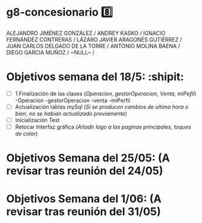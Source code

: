 # g8-concesionario :eight:
ALEJANDRO JIMÉNEZ GONZÁLEZ /
ANDREY KASKO /
IGNACIO FERNÁNDEZ CONTRERAS /
LÁZARO JAVIER ARAGONÉS GUTIÉRREZ /
JUAN CARLOS DELGADO DE LA TORRE /
ANTONIO MOLINA BAENA / 
DIEGO GARCIA MUÑOZ / 
~NULL~ /

# Objetivos semana del 18/5: :shipit:
- [ ] 1.Finalización de las clases (_Operacion, gestorOperacion, Venta, miPefil_) 
      -Operacion
      -gestorOperacion
      -venta
      -miPerfil
- [ ] Actualización tablas mySql (_Si se producen cambios de ultima hora o bien, no se habian actualizado previamente_)
- [ ] Inicialización Test  
- [ ] Retocar Interfaz gráfica (_Añadir logo a las paginas principales, toques de color_)

# Objetivos Semana del 25/05: (A revisar tras reunión del 24/05)

# Objetivos Semana del 1/06: (A revisar tras reunión del 31/05)
